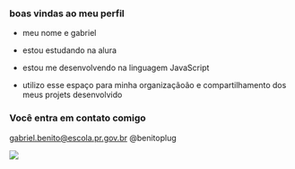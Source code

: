 ### boas vindas ao meu perfil

- meu nome e  gabriel

- estou estudando na alura
- estou me desenvolvendo na linguagem JavaScript
- utilizo esse espaço para minha organizaçãoão e compartilhamento dos meus projets desenvolvido

### Você entra em contato comigo 
gabriel.benito@escola.pr.gov.br
@benitoplug


![](https://media.tenor.com/XdpY9mk7348AAAAC/bom-dia-valtatui.gif)
